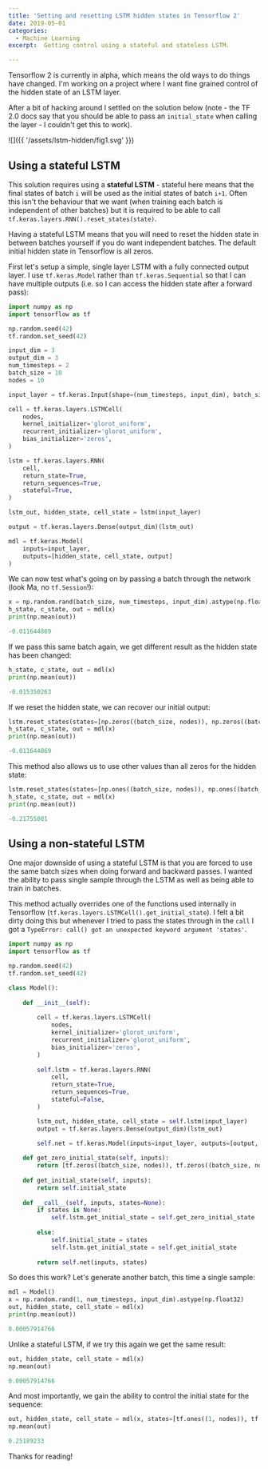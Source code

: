 ```yaml
---
title: 'Setting and resetting LSTM hidden states in Tensorflow 2'
date: 2019-05-01
categories:
  - Machine Learning
excerpt:  Getting control using a stateful and stateless LSTM.

---
```


Tensorflow 2 is currently in alpha, which means the old ways to do things have changed.  I'm working on a project where I want fine grained control of the hidden state of an LSTM layer.

After a bit of hacking around I settled on the solution below (note - the TF 2.0 docs say that you should be able to pass an `initial_state` when calling the layer - I couldn't get this to work).

![]({{ '/assets/lstm-hidden/fig1.svg' }})

## Using a stateful LSTM

This solution requires using a **stateful LSTM** - stateful here means that the final states of batch `i` will be used as the initial states of batch `i+1`.  Often this isn't the behaviour that we want (when training each batch is independent of other batches) but it is required to be able to call `tf.keras.layers.RNN().reset_states(state)`.   

Having a stateful LSTM means that you will need to reset the hidden state in between batches yourself if you do want independent batches.  The default initial hidden state in Tensorflow is all zeros.

First let's setup a simple, single layer LSTM with a fully connected output layer.  I use `tf.keras.Model` rather than `tf.keras.Sequential` so that I can have multiple outputs (i.e. so I can access the hidden state after a forward pass):

```python
import numpy as np
import tensorflow as tf

np.random.seed(42)
tf.random.set_seed(42)

input_dim =	3
output_dim = 3
num_timesteps =	2
batch_size = 10
nodes =	10

input_layer = tf.keras.Input(shape=(num_timesteps, input_dim), batch_size=batch_size)

cell = tf.keras.layers.LSTMCell(
    nodes,
    kernel_initializer='glorot_uniform',
    recurrent_initializer='glorot_uniform',
    bias_initializer='zeros',
)

lstm = tf.keras.layers.RNN(
    cell,
    return_state=True,
    return_sequences=True,
    stateful=True,
)

lstm_out, hidden_state, cell_state = lstm(input_layer)

output = tf.keras.layers.Dense(output_dim)(lstm_out)

mdl = tf.keras.Model(
    inputs=input_layer,
    outputs=[hidden_state, cell_state, output]
)
```

We can now test what's going on by passing a batch through the network (look Ma, no `tf.Session`!):

```python
x = np.random.rand(batch_size, num_timesteps, input_dim).astype(np.float32)
h_state, c_state, out = mdl(x)
print(np.mean(out))

-0.011644869
```

If we pass this same batch again, we get different result as the hidden state has been changed:

```python
h_state, c_state, out = mdl(x)
print(np.mean(out))

-0.015350263
```

If we reset the hidden state, we can recover our initial output:

```python
lstm.reset_states(states=[np.zeros((batch_size, nodes)), np.zeros((batch_size, nodes))])
h_state, c_state, out = mdl(x)
print(np.mean(out))

-0.011644869
```

This method also allows us to use other values than all zeros for the hidden state:

```python
lstm.reset_states(states=[np.ones((batch_size, nodes)), np.ones((batch_size, nodes))])
h_state, c_state, out = mdl(x)
print(np.mean(out))

-0.21755001
```

## Using a non-stateful LSTM

One major downside of using a stateful LSTM is that you are forced to use the same batch sizes when doing forward and backward passes.  I wanted the ability to pass single sample through the LSTM as well as being able to train in batches.  

This method actually overrides one of the functions used internally in Tensorflow (`tf.keras.layers.LSTMCell().get_initial_state`).  I felt a bit dirty doing this but whenever I tried to pass the states through in the `call` I got a `TypeError: call() got an unexpected keyword argument 'states'`.

```python
import numpy as np
import tensorflow as tf

np.random.seed(42)
tf.random.set_seed(42)

class Model():
    
    def __init__(self):
        
        cell = tf.keras.layers.LSTMCell(
            nodes,
            kernel_initializer='glorot_uniform',
            recurrent_initializer='glorot_uniform',
            bias_initializer='zeros',
        )
        
        self.lstm = tf.keras.layers.RNN(
            cell,
            return_state=True,
            return_sequences=True,
            stateful=False,
        )

		lstm_out, hidden_state, cell_state = self.lstm(input_layer)
		output = tf.keras.layers.Dense(output_dim)(lstm_out)

		self.net = tf.keras.Model(inputs=input_layer, outputs=[output, hidden_state, cell_state])
        
    def get_zero_initial_state(self, inputs):
        return [tf.zeros((batch_size, nodes)), tf.zeros((batch_size, nodes))]    
    
    def get_initial_state(self, inputs):
        return self.initial_state
        
    def __call__(self, inputs, states=None):
        if states is None:
            self.lstm.get_initial_state = self.get_zero_initial_state
            
        else:
            self.initial_state = states
            self.lstm.get_initial_state = self.get_initial_state
        
        return self.net(inputs, states)
```

So does this work?  Let's generate another batch, this time a single sample:

```python
mdl = Model()
x = np.random.rand(1, num_timesteps, input_dim).astype(np.float32)
out, hidden_state, cell_state = mdl(x)
print(np.mean(out))

0.00057914766
```

Unlike a stateful LSTM, if we try this again we get the same result:

```python
out, hidden_state, cell_state = mdl(x)
np.mean(out)

0.00057914766
```

And most importantly, we gain the ability to control the initial state for the sequence:

```python
out, hidden_state, cell_state = mdl(x, states=[tf.ones((1, nodes)), tf.ones((1, nodes))] )
np.mean(out)

0.25189233
```

Thanks for reading!

